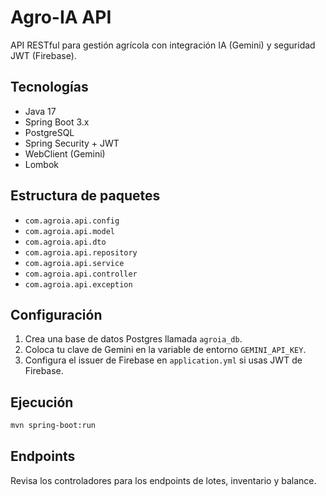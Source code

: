 # Agro-IA API

API RESTful para gestión agrícola con integración IA (Gemini) y seguridad JWT (Firebase).

## Tecnologías
- Java 17
- Spring Boot 3.x
- PostgreSQL
- Spring Security + JWT
- WebClient (Gemini)
- Lombok

## Estructura de paquetes
- `com.agroia.api.config`
- `com.agroia.api.model`
- `com.agroia.api.dto`
- `com.agroia.api.repository`
- `com.agroia.api.service`
- `com.agroia.api.controller`
- `com.agroia.api.exception`

## Configuración
1. Crea una base de datos Postgres llamada `agroia_db`.
2. Coloca tu clave de Gemini en la variable de entorno `GEMINI_API_KEY`.
3. Configura el issuer de Firebase en `application.yml` si usas JWT de Firebase.

## Ejecución
```bash
mvn spring-boot:run
```

## Endpoints
Revisa los controladores para los endpoints de lotes, inventario y balance.
